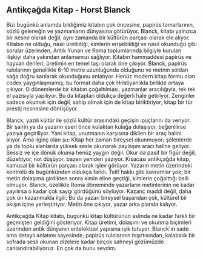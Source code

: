 ## Antikçağda Kitap - Horst Blanck

Bizi bugünkü anlamda bildiğimiz kitabın çok öncesine, papirüs tomarlarının, sözlü geleneğin ve yazmanların dünyasına götürüyor. Blanck, kitabı yalnızca bir nesne olarak değil, aynı zamanda bir kültürün parçası olarak ele alıyor. Kitabın ne olduğu, nasıl üretildiği, kimlerin erişebildiği ve nasıl okunduğu gibi sorular üzerinden, Antik Yunan ve Roma toplumlarında bilgiyle kurulan ilişkiyi daha yakından anlamamızı sağlıyor. Kitabın hammaddesi papirüs ve hayvan derileri, üretimin en temel taşı olarak öne çıkıyor. Blanck, papirüs rulolarının genellikle 6-10 metre uzunluğunda olduğunu ve metnin soldan sağa doğru sarılarak okunduğunu anlatıyor. Henüz modern kitap formu olan codex yaygınlaşmamış; bu format daha çok Hristiyanlıkla birlikte ortaya çıkıyor. O dönemlerde bir kitabın çoğaltılması, yazmanlar aracılığıyla, tek tek el yazısıyla yapılıyor. Bu da kitapları oldukça değerli hale getiriyor. Zenginler sadece okumak için değil, sahip olmak için de kitap biriktiriyor; kitap bir tür prestij nesnesine dönüşüyor.

Blanck, yazılı kültür ile sözlü kültür arasındaki geçişin ipuçlarını da veriyor. Bir şairin ya da yazarın eseri önce kulaktan kulağa dolaşıyor, beğenilirse yazıya geçiriliyor. Yani kitap, unutmanın karşısına dikilen bir araç halini alıyor. Ama ilginç olan şu: Kitap her zaman bireysel okunmuyor; şölenlerde ya da toplu alanlarda yüksek sesle okunarak paylaşım aracı haline geliyor. Sessiz ve içe dönük okuma henüz yaygın değil. Okur da pasif bir figür değil; düzeltiyor, not düşüyor, bazen yeniden yazıyor. Kısacası antikçağda kitap, kamusal bir kültürün parçası olarak işlev görüyor. Yazarın metin üzerindeki kontrolü de bugünkünden oldukça farklı. Telif hakkı gibi kavramlar yok; bir metin dolaşıma girdikten sonra kimin eline geçtiği, kimlerin çoğalttığı belli olmuyor. Blanck, özellikle Roma döneminde yazarların metinlerinin ne kadar yayılırsa o kadar çok saygı gördüğünü söylüyor. Kazanç maddi değil, daha çok ün kazanmakla ilgili. Bu da yazarı bireysel başarıdan çok, kültürel bir akışın içine yerleştiriyor. Metin öne çıkıyor, yazar arka planda kalıyor.

Antikçağda Kitap kitabı, bugünkü kitap kültürünün aslında ne kadar farklı bir geçmişten geldiğini gösteriyor. Kitap üretimi, dolaşımı ve okunma biçimleri üzerinden antik dünyanın entelektüel yapısına ışık tutuyor. Blanck'ın sade ama detaylı anlatımı sayesinde, papirüs rulolarının hışırtısından, kalabalık bir sofrada sesli okunan dizelere kadar birçok sahneyi gözümüzde canlandırabiliyoruz. En çok da bunu sevdim.